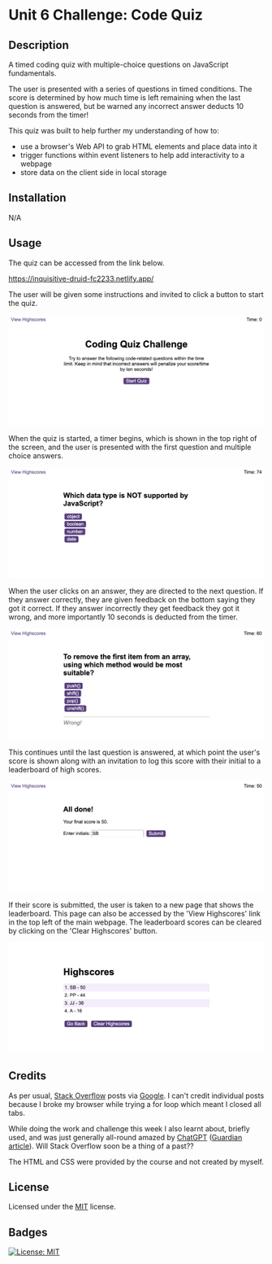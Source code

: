 # Unit 6 Challenge: Code Quiz

## Description

A timed coding quiz with multiple-choice questions on JavaScript fundamentals.

The user is presented with a series of questions in timed conditions. The score is determined by how much time is left remaining when the last question is answered, but be warned any incorrect answer deducts 10 seconds from the timer!

This quiz was built to help further my understanding of how to:
- use a browser's Web API to grab HTML elements and place data into it
- trigger functions within event listeners to help add interactivity to a webpage
- store data on the client side in local storage

## Installation

N/A

## Usage

The quiz can be accessed from the link below.

https://inquisitive-druid-fc2233.netlify.app/

The user will be given some instructions and invited to click a button to start the quiz.

![screenshot of console output](assets/img/ss1.png)

When the quiz is started, a timer begins, which is shown in the top right of the screen, and the user is presented with the first question and multiple choice answers.

![screenshot of console output](assets/img/ss2.png)

When the user clicks on an answer, they are directed to the next question. If they answer correctly, they are given feedback on the bottom saying they got it correct. If they answer incorrectly they get feedback they got it wrong, and more importantly 10 seconds is deducted from the timer.

![screenshot of console output](assets/img/ss3.png)

This continues until the last question is answered, at which point the user's score is shown along with an invitation to log this score with their initial to a leaderboard of high scores.

![screenshot of console output](assets/img/ss4.png)

If their score is submitted, the user is taken to a new page that shows the leaderboard. This page can also be accessed by the 'View Highscores' link in the top left of the main webpage. The leaderboard scores can be cleared by clicking on the 'Clear Highscores' button.

![screenshot of console output](assets/img/ss5.png)


## Credits

As per usual, [Stack Overflow](https://stackoverflow.com) posts via [Google](https://google.com). I can't credit individual posts because I broke my browser while trying a for loop which meant I closed all tabs.

While doing the work and challenge this week I also learnt about, briefly used, and was just generally all-round amazed by [ChatGPT](https://chat.openai.com) ([Guardian article](https://www.theguardian.com/technology/2022/dec/04/ai-bot-chatgpt-stuns-academics-with-essay-writing-skills-and-usability)). Will Stack Overflow soon be a thing of a past??

The HTML and CSS were provided by the course and not created by myself.

## License

Licensed under the [MIT](https://opensource.org/licenses/MIT) license.

## Badges

[![License: MIT](https://img.shields.io/badge/License-MIT-yellow.svg)](https://opensource.org/licenses/MIT)